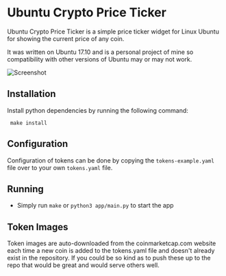 # Ubuntu Crypto Price Ticker

Ubuntu Crypto Price Ticker is a simple price ticker widget for Linux Ubuntu
for showing the current price of any coin.

It was written on Ubuntu 17.10 and is a personal project of mine so
compatibility with other versions of Ubuntu may or may not work.

![Screenshot](https://raw.github.com/peter-featherstone/Ubuntu-Crypto-Price-Ticker/master/static/example.png)

## Installation
Install python dependencies by running the following command:
```
 make install
```
## Configuration
Configuration of tokens can be done by copying the `tokens-example.yaml` file
over to your own `tokens.yaml` file.

## Running
* Simply run `make` or `python3 app/main.py` to start the app

## Token Images
Token images are auto-downloaded from the coinmarketcap.com website each time
a new coin is added to the tokens.yaml file and doesn't already exist in the
repository. If you could be so kind as to push these up to the repo that would
be great and would serve others well.